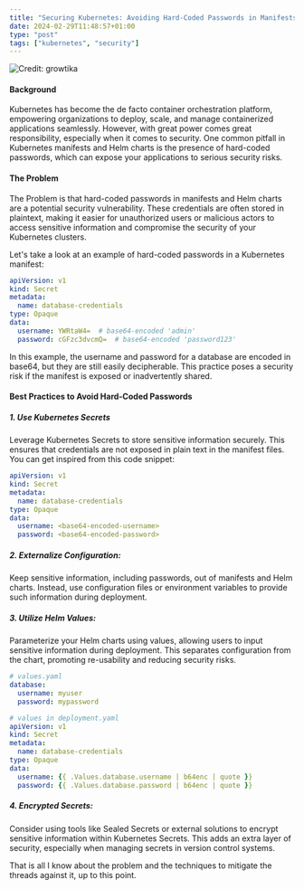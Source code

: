 ```yaml
---
title: "Securing Kubernetes: Avoiding Hard-Coded Passwords in Manifests and Helm Charts"
date: 2024-02-29T11:48:57+01:00
type: "post"
tags: ["kubernetes", "security"]
---
```


![Credit: growtika](https://images.unsplash.com/photo-1667372459470-5f61c93c6d3f?q=80&w=2664&auto=format&fit=crop&ixlib=rb-4.0.3&ixid=M3wxMjA3fDB8MHxwaG90by1wYWdlfHx8fGVufDB8fHx8fA%3D%3D)

#### Background
Kubernetes has become the de facto container orchestration platform, empowering organizations to deploy, scale, and manage
containerized applications seamlessly. However, with great power comes great responsibility, especially when it comes to security.
One common pitfall in Kubernetes manifests and Helm charts is the presence of hard-coded passwords, which can expose
your applications to serious security risks.

#### The Problem
The Problem is that hard-coded passwords in manifests and Helm charts are a potential security vulnerability.
These credentials are often stored in plaintext, making it easier for unauthorized users or malicious actors to access
sensitive information and compromise the security of your Kubernetes clusters.

Let's take a look at an example of hard-coded passwords in a Kubernetes manifest:
```yaml
apiVersion: v1
kind: Secret
metadata:
  name: database-credentials
type: Opaque
data:
  username: YWRtaW4=  # base64-encoded 'admin'
  password: cGFzc3dvcmQ=  # base64-encoded 'password123'
```

In this example, the username and password for a database are encoded in base64, but they are still easily decipherable.
This practice poses a security risk if the manifest is exposed or inadvertently shared.

#### Best Practices to Avoid Hard-Coded Passwords
##### 1. Use Kubernetes Secrets
Leverage Kubernetes Secrets to store sensitive information securely. This ensures that credentials are not exposed in
plain text in the manifest files. You can get inspired from this code snippet:
```yaml
apiVersion: v1
kind: Secret
metadata:
  name: database-credentials
type: Opaque
data:
  username: <base64-encoded-username>
  password: <base64-encoded-password>
```

##### 2. Externalize Configuration:
Keep sensitive information, including passwords, out of manifests and Helm charts. Instead, use configuration files or
environment variables to provide such information during deployment.

##### 3. Utilize Helm Values:
Parameterize your Helm charts using values, allowing users to input sensitive information during deployment.
This separates configuration from the chart, promoting re-usability and reducing security risks.
```yaml
# values.yaml
database:
  username: myuser
  password: mypassword
```
```yaml
# values in deployment.yaml
apiVersion: v1
kind: Secret
metadata:
  name: database-credentials
type: Opaque
data:
  username: {{ .Values.database.username | b64enc | quote }}
  password: {{ .Values.database.password | b64enc | quote }}
```

##### 4. Encrypted Secrets:
Consider using tools like Sealed Secrets or external solutions to encrypt sensitive information within Kubernetes Secrets.
This adds an extra layer of security, especially when managing secrets in version control systems.


That is all I know about the problem and the techniques to mitigate the threads against it, up to this point.  
